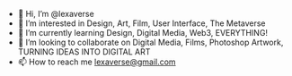 - 👋 Hi, I’m @lexaverse
- 👀 I’m interested in Design, Art, Film, User Interface, The Metaverse 
- 🌱 I’m currently learning Design, Digital Media, Web3, EVERYTHING! 
- 💞️ I’m looking to collaborate on Digital Media, Films, Photoshop Artwork, TURNING IDEAS INTO DIGITAL ART
- 📫 How to reach me lexaverse@gmail.com

<!---
lexaverse/lexaverse is a ✨ special ✨ repository because its `README.md` (this file) appears on your GitHub profile.
You can click the Preview link to take a look at your changes.
--->
